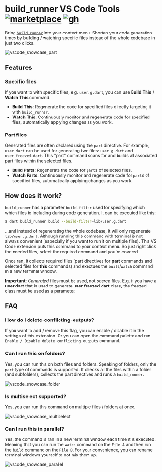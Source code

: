 # build_runner VS Code Tools [![marketplace][version-img]][marketplace-url] [![gh][github-img]][github]

Bring [`build_runner`](https://pub.dev/packages/build_runner) into your context menu. Shorten your code generation times by building / watching specific files instead of the whole codebase in just two clicks.

![vscode_showcase_part](https://github.com/nivisi/vscode-dart-build-runner-tools/assets/33932162/d8d3b376-fb47-462b-b6ca-f387dc84a2c8)

## Features

### Specific files

If you want to with specific files, e.g. `user.g.dart`, you can use **Build This** / **Watch This** command.

- **Build This**: Regenerate the code for specified files directly targeting it with `build_runner`.
- **Watch This**: Continuously monitor and regenerate code for specified files, automatically applying changes as you work.

### Part files

Generated files are often declared using the `part` directive. For example, `user.dart` can be used for generating two files: `user.g.dart` and `user.freezed.dart`. This "part" command scans for and builds all associated part files within the selected files.

- **Build Parts**: Regenerate the code for `part`s of selected files.
- **Watch Parts**: Continuously monitor and regenerate code for `part`s of specified files, automatically applying changes as you work.

## How does it work?

`build_runner` has a parameter `build-filter` used for specifying which which files to including during code generation. It can be executed like this:

```bash
$ dart build_runner build --build-filter=lib/user.g.dart
```

...and instead of regenerating the whole codebase, it will only regenerate `lib/user.g.dart`. Although running this command with terminal is not always convenient (especially if you want to run it on multiple files). This VS Code extension puts this command to your context menu. So just right click the needed files, select the required command and you're covered.

Once ran, it collects required files (part directives for **part** commands and selected files for **this** commands) and exectues the `build`/`watch` command in a new terminal window.

**Important**: *Generated* files must be used, not *source* files. E.g. if you have a **user.dart** that is used to generate **user.freezed.dart** class, the freezed class must be used as a parameter.

## FAQ

### How do I delete-conflicting-outputs?

If you want to add / remove this flag, you can enable / disable it in the settings of this extension. Or you can open the command palette and run `Enable / Disable delete conflicting outputs` command.

### Can I run this on folders?

Yes, you can run this on both files and folders. Speaking of folders, only the `part` type of commands is supported. It checks all the files within a folder (and subfolders), collects the part directives and runs a `build_runner`.

![vscode_showcase_folder](https://github.com/nivisi/vscode-dart-build-runner-tools/assets/33932162/ccbe55e7-8310-466e-a0d3-8cf63e28f1b8)

### Is multiselect supported?

Yes, you can run this command on multiple files / folders at once.

![vscode_showcase_multiselect](https://github.com/nivisi/vscode-dart-build-runner-tools/assets/33932162/a6c8eb75-1a32-4a8e-a3a6-aed04e2f0159)

### Can I run this in parallel?

Yes, the command is ran in a new terminal window each time it is executed. Meaning that you can run the `watch` command on the `File A` and then run the `build` command on the `File B`. For your convenience, you can rename terminal windows yourself to not mix them up.

![vscode_showcase_parallel](https://github.com/nivisi/vscode-dart-build-runner-tools/assets/33932162/ff72eee9-a2b2-466a-8ce2-94c7d7f297e7)

<!-- References -->

[github]: https://github.com/nivisi/vscode-dart-build-runner-tools
[github-img]: https://img.shields.io/badge/GitHub-Source%20Code-181717?logo=github
[version-img]: https://img.shields.io/badge/marketplace-v1.0.3-007ACC?logo=visualstudiocode
[marketplace-url]: https://marketplace.visualstudio.com/items?itemName=nivisi.dart-build-runner-tools
